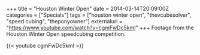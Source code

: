 +++
title = "Houston Winter Open"
date = 2014-03-14T20:09:00Z
categories = ["Specials"]
tags = ["houston winter open", "thevcubesolver", "speed cubing", "theponyowner"]
externalurl = "https://www.youtube.com/watch?v=cgmFwDc5kmI"
+++
Footage from the Houston Winter Open speedcubing competition.  

{{< youtube cgmFwDc5kmI >}}